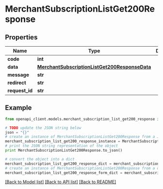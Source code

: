 # MerchantSubscriptionListGet200Response


## Properties

Name | Type | Description | Notes
------------ | ------------- | ------------- | -------------
**code** | **int** |  | [optional] 
**data** | [**MerchantSubscriptionListGet200ResponseData**](MerchantSubscriptionListGet200ResponseData.md) |  | [optional] 
**message** | **str** |  | [optional] 
**redirect** | **str** |  | [optional] 
**request_id** | **str** |  | [optional] 

## Example

```python
from openapi_client.models.merchant_subscription_list_get200_response import MerchantSubscriptionListGet200Response

# TODO update the JSON string below
json = "{}"
# create an instance of MerchantSubscriptionListGet200Response from a JSON string
merchant_subscription_list_get200_response_instance = MerchantSubscriptionListGet200Response.from_json(json)
# print the JSON string representation of the object
print MerchantSubscriptionListGet200Response.to_json()

# convert the object into a dict
merchant_subscription_list_get200_response_dict = merchant_subscription_list_get200_response_instance.to_dict()
# create an instance of MerchantSubscriptionListGet200Response from a dict
merchant_subscription_list_get200_response_form_dict = merchant_subscription_list_get200_response.from_dict(merchant_subscription_list_get200_response_dict)
```
[[Back to Model list]](../README.md#documentation-for-models) [[Back to API list]](../README.md#documentation-for-api-endpoints) [[Back to README]](../README.md)


